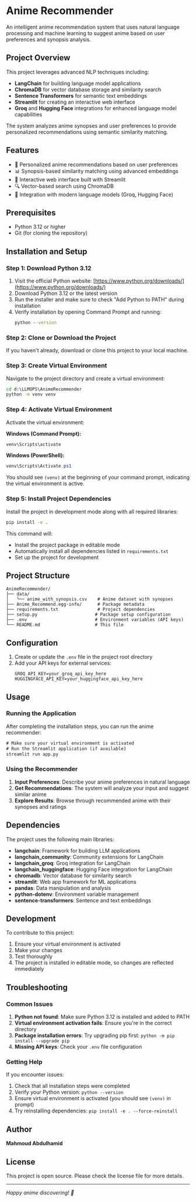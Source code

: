 # Anime Recommender

An intelligent anime recommendation system that uses natural language processing and machine learning to suggest anime based on user preferences and synopsis analysis.

## Project Overview

This project leverages advanced NLP techniques including:
- **LangChain** for building language model applications
- **ChromaDB** for vector database storage and similarity search
- **Sentence Transformers** for semantic text embeddings
- **Streamlit** for creating an interactive web interface
- **Groq** and **Hugging Face** integrations for enhanced language model capabilities

The system analyzes anime synopses and user preferences to provide personalized recommendations using semantic similarity matching.

## Features

- 🎯 Personalized anime recommendations based on user preferences
- 📊 Synopsis-based similarity matching using advanced embeddings
- 🚀 Interactive web interface built with Streamlit
- 🔍 Vector-based search using ChromaDB
- 🤖 Integration with modern language models (Groq, Hugging Face)

## Prerequisites

- Python 3.12 or higher
- Git (for cloning the repository)

## Installation and Setup

### Step 1: Download Python 3.12

1. Visit the official Python website: [https://www.python.org/downloads/](https://www.python.org/downloads/)
2. Download Python 3.12 or the latest version
3. Run the installer and make sure to check "Add Python to PATH" during installation
4. Verify installation by opening Command Prompt and running:
   ```cmd
   python --version
   ```

### Step 2: Clone or Download the Project

If you haven't already, download or clone this project to your local machine.

### Step 3: Create Virtual Environment

Navigate to the project directory and create a virtual environment:

```cmd
cd d:\LLMOPS\AnimeRecommender
python -m venv venv
```

### Step 4: Activate Virtual Environment

Activate the virtual environment:

**Windows (Command Prompt):**
```cmd
venv\Scripts\activate
```

**Windows (PowerShell):**
```powershell
venv\Scripts\Activate.ps1
```

You should see `(venv)` at the beginning of your command prompt, indicating the virtual environment is active.

### Step 5: Install Project Dependencies

Install the project in development mode along with all required libraries:

```cmd
pip install -e .
```

This command will:
- Install the project package in editable mode
- Automatically install all dependencies listed in `requirements.txt`
- Set up the project for development

## Project Structure

```
AnimeRecommender/
├── data/
│   └── anime_with_synopsis.csv    # Anime dataset with synopses
├── Anime_Recommend.egg-info/      # Package metadata
├── requirements.txt               # Project dependencies
├── setup.py                      # Package setup configuration
├── .env                          # Environment variables (API keys)
└── README.md                     # This file
```

## Configuration

1. Create or update the `.env` file in the project root directory
2. Add your API keys for external services:
   ```
   GROQ_API_KEY=your_groq_api_key_here
   HUGGINGFACE_API_KEY=your_huggingface_api_key_here
   ```

## Usage

### Running the Application

After completing the installation steps, you can run the anime recommender:

```cmd
# Make sure your virtual environment is activated
# Run the Streamlit application (if available)
streamlit run app.py
```

### Using the Recommender

1. **Input Preferences**: Describe your anime preferences in natural language
2. **Get Recommendations**: The system will analyze your input and suggest similar anime
3. **Explore Results**: Browse through recommended anime with their synopses and ratings

## Dependencies

The project uses the following main libraries:

- **langchain**: Framework for building LLM applications
- **langchain_community**: Community extensions for LangChain
- **langchain_groq**: Groq integration for LangChain
- **langchain_huggingface**: Hugging Face integration for LangChain
- **chromadb**: Vector database for similarity search
- **streamlit**: Web app framework for ML applications
- **pandas**: Data manipulation and analysis
- **python-dotenv**: Environment variable management
- **sentence-transformers**: Sentence and text embeddings

## Development

To contribute to this project:

1. Ensure your virtual environment is activated
2. Make your changes
3. Test thoroughly
4. The project is installed in editable mode, so changes are reflected immediately

## Troubleshooting

### Common Issues

1. **Python not found**: Make sure Python 3.12 is installed and added to PATH
2. **Virtual environment activation fails**: Ensure you're in the correct directory
3. **Package installation errors**: Try upgrading pip first: `python -m pip install --upgrade pip`
4. **Missing API keys**: Check your `.env` file configuration

### Getting Help

If you encounter issues:
1. Check that all installation steps were completed
2. Verify your Python version: `python --version`
3. Ensure virtual environment is activated (you should see `(venv)` in prompt)
4. Try reinstalling dependencies: `pip install -e . --force-reinstall`

## Author

**Mahmoud Abdulhamid**

## License

This project is open source. Please check the license file for more details.

---

*Happy anime discovering! 🎌*
